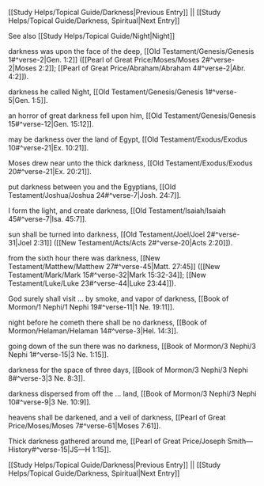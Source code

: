 [[Study Helps/Topical Guide/Darkness|Previous Entry]]  ||  [[Study Helps/Topical Guide/Darkness, Spiritual|Next Entry]]

 See also [[Study Helps/Topical Guide/Night|Night]]

 darkness was upon the face of the deep, [[Old Testament/Genesis/Genesis 1#^verse-2|Gen. 1:2]] ([[Pearl of Great Price/Moses/Moses 2#^verse-2|Moses 2:2]]; [[Pearl of Great Price/Abraham/Abraham 4#^verse-2|Abr. 4:2]]).

 darkness he called Night, [[Old Testament/Genesis/Genesis 1#^verse-5|Gen. 1:5]].

 an horror of great darkness fell upon him, [[Old Testament/Genesis/Genesis 15#^verse-12|Gen. 15:12]].

 may be darkness over the land of Egypt, [[Old Testament/Exodus/Exodus 10#^verse-21|Ex. 10:21]].

 Moses drew near unto the thick darkness, [[Old Testament/Exodus/Exodus 20#^verse-21|Ex. 20:21]].

 put darkness between you and the Egyptians, [[Old Testament/Joshua/Joshua 24#^verse-7|Josh. 24:7]].

 I form the light, and create darkness, [[Old Testament/Isaiah/Isaiah 45#^verse-7|Isa. 45:7]].

 sun shall be turned into darkness, [[Old Testament/Joel/Joel 2#^verse-31|Joel 2:31]] ([[New Testament/Acts/Acts 2#^verse-20|Acts 2:20]]).

 from the sixth hour there was darkness, [[New Testament/Matthew/Matthew 27#^verse-45|Matt. 27:45]] ([[New Testament/Mark/Mark 15#^verse-32|Mark 15:32-34]]; [[New Testament/Luke/Luke 23#^verse-44|Luke 23:44]]).

 God surely shall visit ... by smoke, and vapor of darkness, [[Book of Mormon/1 Nephi/1 Nephi 19#^verse-11|1 Ne. 19:11]].

 night before he cometh there shall be no darkness, [[Book of Mormon/Helaman/Helaman 14#^verse-3|Hel. 14:3]].

 going down of the sun there was no darkness, [[Book of Mormon/3 Nephi/3 Nephi 1#^verse-15|3 Ne. 1:15]].

 darkness for the space of three days, [[Book of Mormon/3 Nephi/3 Nephi 8#^verse-3|3 Ne. 8:3]].

 darkness dispersed from off the ... land, [[Book of Mormon/3 Nephi/3 Nephi 10#^verse-9|3 Ne. 10:9]].

 heavens shall be darkened, and a veil of darkness, [[Pearl of Great Price/Moses/Moses 7#^verse-61|Moses 7:61]].

 Thick darkness gathered around me, [[Pearl of Great Price/Joseph Smith—History#^verse-15|JS—H 1:15]].

[[Study Helps/Topical Guide/Darkness|Previous Entry]]  ||  [[Study Helps/Topical Guide/Darkness, Spiritual|Next Entry]]